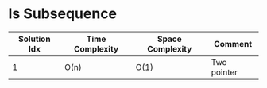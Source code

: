# Is Subsequence

| Solution Idx | Time Complexity | Space Complexity | Comment     |
| ------------ | --------------- | ---------------- | ----------- |
| 1            | O(n)            | O(1)             | Two pointer |
